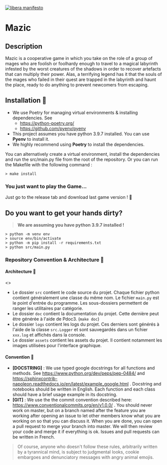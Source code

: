 [![libera manifesto](https://img.shields.io/badge/libera-manifesto-lightgrey.svg)](https://liberamanifesto.com)

# Mazic

## Description

Mazic is a cooperative game in which you take on the role of a group of mages who are foolish or foolhardy enough to travel to a magical labyrinth infested by the worst creatures of the shadows in order to recover artefacts that can multiply their power. Alas, a terrifying legend has it that the souls of the mages who failed in their quest are trapped in the labyrinth and haunt the place, ready to do anything to prevent newcomers from escaping.

## Installation 🐼

* We use Poetry for managing virtual environments & installing dependencies. See
    * https://python-poetry.org/
    * https://github.com/pyenv/pyenv
* This project assumes you have python 3.9.7 installed. You can use **Pyenv** to install it.
* We highly recommend using **Poetry** to install the dependencies.

You can alternatively create a virtual environment, install the dependencies and run the src/main.py file from the root of the repository.
Or you can run the Makefile with the following command :

```
> make install
```

### You just want to play the Game...

Just go to the release tab and download last game version ! 💃

## Do you want to get your hands dirty?

> **We are assuming you have python 3.9.7 installed !**

```
> python -m venv env
> source env/bin/activate
> python -m pip install -r requirements.txt
> python src/main.py
```

### Repository Convention & Architecture 🦥

#### Architecture 🦜
<>
- Le dossier `src` contient le code source du projet. Chaque fichier python contient généralement une classe du même nom. Le fichier `main.py` est le point d'entrée du programme. Les sous-dossiers permettent de ranger les utilitaires par catégorie.
- Le dossier `doc` contient la documentation du projet. Cette dernière peut être générée à l'aide de Pdoc3. (```make doc```)
- Le dossier `logs` contient les logs du projet. Ces derniers sont générés à l'aide de la classe `src.Logger` et sont sauvegardés dans un fichier `xxx.log` et affichés dans la console.
- Le dossier `assets` contient les assets du projet. Il contient notamment les images utilisées pour l'interface graphique.

#### Convention 🦦

* **[DOCSTRING]** : We use typed google docstrings for all functions and methods. See https://www.python.org/dev/peps/pep-0484/ and https://sphinxcontrib-napoleon.readthedocs.io/en/latest/example_google.html . Docstring and notebooks should be written in English. Each function and each class should have a brief usage example in its docstring.
* **[GIT]** : We use the the commit convention described here: https://www.conventionalcommits.org/en/v1.0.0/ . You should never work on master, but on a branch named after the feature you are working after opening an issue to let other members know what you are working on so that you can discuss it. When you are done, you can open a pull request to merge your branch into master. We will then review your code and merge it if everything is ok. Issues and pull requests can be written in French.

> Of course, anyone who doesn't follow these rules, arbitrarily written by a tyrannical mind, is subject to judgmental looks, cookie embargoes and denunciatory messages with angry animal emojis.
